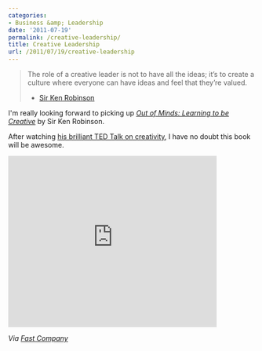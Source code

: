 ```yaml
---
categories:
- Business &amp; Leadership
date: '2011-07-19'
permalink: /creative-leadership/
title: Creative Leadership
url: /2011/07/19/creative-leadership
---
```


<blockquote>The role of a creative leader is not to have all the ideas; it’s to create a culture where everyone can have ideas and feel that they’re valued.

- <a href="http://www.fastcompany.com/1764044/ken-robinson-on-the-principles-of-creative-leadership">Sir Ken Robinson</a></blockquote>

I'm really looking forward to picking up <em><a href="http://www.amazon.com/Out-Our-Minds-Learning-Creative/dp/1841121258">Out of Minds: Learning to be Creative</a></em> by Sir Ken Robinson.

After watching <a href="https://www.youtube.com/watch?v=iG9CE55wbtY">his brilliant TED Talk on creativity</a>, I have no doubt this book will be awesome.

<iframe class="alignc" width="425" height="349" src="https://www.youtube.com/embed/iG9CE55wbtY" frameborder="0" allowfullscreen></iframe>

<em>Via <a href="http://www.fastcompany.com/1764044/ken-robinson-on-the-principles-of-creative-leadership">Fast Company</a></em>